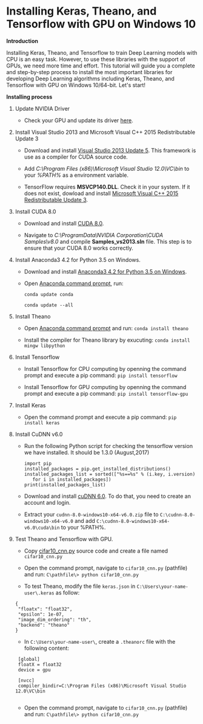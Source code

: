 # Installing Keras, Theano, and Tensorflow with GPU on Windows 10

**Introduction**

Installing Keras, Theano, and Tensorflow to train Deep Learning models with CPU is an easy task. However, to use these libraries with the support of GPUs, we need more time and effort. This tutorial will guide you a complete and step-by-step process to install the most important libraries for developing Deep Learning algorithms including Keras, Theano, and Tensorflow with GPU on Windows 10/64-bit. Let's start!

**Installing process**

1. Update NVIDIA Driver 

   * Check your GPU and update its driver [here](http://www.nvidia.com/Download/index.aspx).

2. Install Visual Studio 2013 and Microsoft Visual C++ 2015 Redistributable Update 3

   * Download and install [Visual Studio 2013 Update 5](https://go.microsoft.com/fwlink/?LinkId=532495). This framework is use as a          compiler for CUDA source code.
   
   * Add *C:\Program Files (x86)\Microsoft Visual Studio 12.0\VC\bin* to your *%PATH%* as a environment variable.
   
   * TensorFlow requires **MSVCP140.DLL**. Check it in your system. If it does not exist, dowload and install [Microsoft Visual C++ 2015 Redistributable Update 3](https://www.microsoft.com/en-us/download/details.aspx?id=53587). 
   
3. Install CUDA 8.0

   * Download and install [CUDA 8.0](https://developer.nvidia.com/cuda-downloads).
   
   * Navigate to *C:\ProgramData\NVIDIA Corporation\CUDA Samples\v8.0* and compile **Samples_vs2013.sln** file. This step is to ensure 
     that your CUDA 8.0 works correctly.
   
4. Install Anaconda3 4.2 for Python 3.5 on Windows.

   * Download and install [Anaconda3 4.2 for Python 3.5 on Windows](https://repo.continuum.io/archive/index.html).
   
   * Open [Anaconda command prompt](https://www.quora.com/How-do-I-start-the-anaconda-command-prompt), run: 
   
     ```conda update conda``` 
     
     ```conda update --all```
   
5. Install Theano

   * Open [Anaconda command prompt](https://www.quora.com/How-do-I-start-the-anaconda-command-prompt) and run: ```conda install theano```
   
   * Install the compiler for Theano library by exucuting: ```conda install mingw libpython```
   
6. Install Tensorflow

   * Install Tensorflow for CPU computing by openning the command prompt and execute a pip command: ```pip install tensorflow```
   
   * Install Tensorflow for GPU computing by openning the command prompt and execute a pip command: ```pip install tensorflow-gpu```
   
7. Install Keras

   * Open the command prompt and execute a pip command: ```pip install keras```
   
8. Install CuDNN v6.0

   * Run the following Python script for checking the tensorflow version we have installed. It should be 1.3.0 (August,2017)
     
     ```
     import pip
     installed_packages = pip.get_installed_distributions()
     installed_packages_list = sorted(["%s==%s" % (i.key, i.version)
        for i in installed_packages])
     print(installed_packages_list)
     
     ```
   
   * Download and install [cuDNN 6.0](https://developer.nvidia.com/cudnn). To do that, you need to create an account and login.
   
   * Extract your ```cudnn-8.0-windows10-x64-v6.0.zip``` file to ```C:\cudnn-8.0-windows10-x64-v6.0``` and add 
     ```C:\cudnn-8.0-windows10-x64-v6.0\cuda\bin``` to your %PATH%.
     
9. Test Theano and Tensorflow with GPU.

   * Copy [cifar10_cnn.py](https://github.com/fchollet/keras/blob/master/examples/cifar10_cnn.py) source code and create a file named        ```cifar10_cnn.py```
   
   * Open the command prompt, navigate to ```cifar10_cnn.py``` (pathfile) and run: 
   ```C\pathfile\> python cifar10_cnn.py```
   
   * To test Theano, modify the file ```keras.json``` in ```C:\Users\your-name-user\.keras``` as follow:
   ```
   {
    "floatx": "float32",
    "epsilon": 1e-07,
    "image_dim_ordering": "th",
    "backend": "theano"
   }
   
   ```
   * In ```C:\Users\your-name-user\```, create a ```.theanorc``` file with the following content:
   
   ```
    [global]
    floatX = float32
    device = gpu

    [nvcc]
    compiler_bindir=C:\Program Files (x86)\Microsoft Visual Studio 12.0\VC\bin
    
    ```
    
    * Open the command prompt, navigate to ```cifar10_cnn.py``` (pathfile) and run: 
    ```C\pathfile\> python cifar10_cnn.py```
    


   
   
   
   
   
   


  
  
  
   
   
   
   
   
   
   


   










